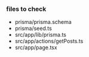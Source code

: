 ### files to check

- prisma/prisma.schema
- prisma/seed.ts
- src/app/lib/prisma.ts
- src/app/actions/getPosts.ts
- src/app/page.tsx
